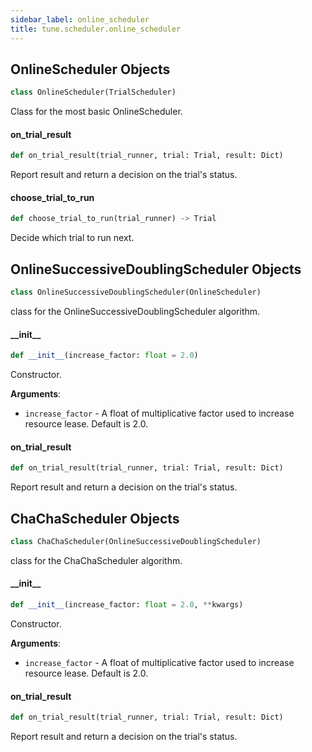 ```yaml
---
sidebar_label: online_scheduler
title: tune.scheduler.online_scheduler
---
```


## OnlineScheduler Objects

```python
class OnlineScheduler(TrialScheduler)
```

Class for the most basic OnlineScheduler.

#### on\_trial\_result

```python
def on_trial_result(trial_runner, trial: Trial, result: Dict)
```

Report result and return a decision on the trial's status.

#### choose\_trial\_to\_run

```python
def choose_trial_to_run(trial_runner) -> Trial
```

Decide which trial to run next.

## OnlineSuccessiveDoublingScheduler Objects

```python
class OnlineSuccessiveDoublingScheduler(OnlineScheduler)
```

class for the OnlineSuccessiveDoublingScheduler algorithm.

#### \_\_init\_\_

```python
def __init__(increase_factor: float = 2.0)
```

Constructor.

**Arguments**:

- `increase_factor` - A float of multiplicative factor
  used to increase resource lease. Default is 2.0.

#### on\_trial\_result

```python
def on_trial_result(trial_runner, trial: Trial, result: Dict)
```

Report result and return a decision on the trial's status.

## ChaChaScheduler Objects

```python
class ChaChaScheduler(OnlineSuccessiveDoublingScheduler)
```

class for the ChaChaScheduler algorithm.

#### \_\_init\_\_

```python
def __init__(increase_factor: float = 2.0, **kwargs)
```

Constructor.

**Arguments**:

- `increase_factor` - A float of multiplicative factor
  used to increase resource lease. Default is 2.0.

#### on\_trial\_result

```python
def on_trial_result(trial_runner, trial: Trial, result: Dict)
```

Report result and return a decision on the trial's status.

